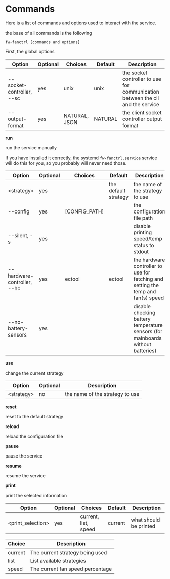 # Commands

Here is a list of commands and options used to interact with the service.

the base of all commands is the following

```shell
fw-fanctrl [commands and options]
```

First, the global options

| Option                    | Optional | Choices       | Default | Description                                                                    |
|---------------------------|----------|---------------|---------|--------------------------------------------------------------------------------|
| --socket-controller, --sc | yes      | unix          | unix    | the socket controller to use for communication between the cli and the service |
| --output-format           | yes      | NATURAL, JSON | NATURAL | the client socket controller output format                                     |

**run**

run the service manually

If you have installed it correctly, the systemd `fw-fanctrl.service` service will do this for you, so you probably will
never need those.

| Option                      | Optional | Choices        | Default              | Description                                                                       |
|-----------------------------|----------|----------------|----------------------|-----------------------------------------------------------------------------------|
| \<strategy>                 | yes      |                | the default strategy | the name of the strategy to use                                                   |
| --config                    | yes      | \[CONFIG_PATH] |                      | the configuration file path                                                       |
| --silent, -s                | yes      |                |                      | disable printing speed/temp status to stdout                                      |
| --hardware-controller, --hc | yes      | ectool         | ectool               | the hardware controller to use for fetching and setting the temp and fan(s) speed |
| --no-battery-sensors        | yes      |                |                      | disable checking battery temperature sensors (for mainboards without batteries)   |

**use**

change the current strategy

| Option      | Optional | Description                     |
|-------------|----------|---------------------------------|
| \<strategy> | no       | the name of the strategy to use |

**reset**

reset to the default strategy

**reload**

reload the configuration file

**pause**

pause the service

**resume**

resume the service

**print**

print the selected information

| Option             | Optional | Choices              | Default | Description            |
|--------------------|----------|----------------------|---------|------------------------|
| \<print_selection> | yes      | current, list, speed | current | what should be printed |

| Choice  | Description                      |
|---------|----------------------------------|
| current | The current strategy being used  |
| list    | List available strategies        |
| speed   | The current fan speed percentage |
